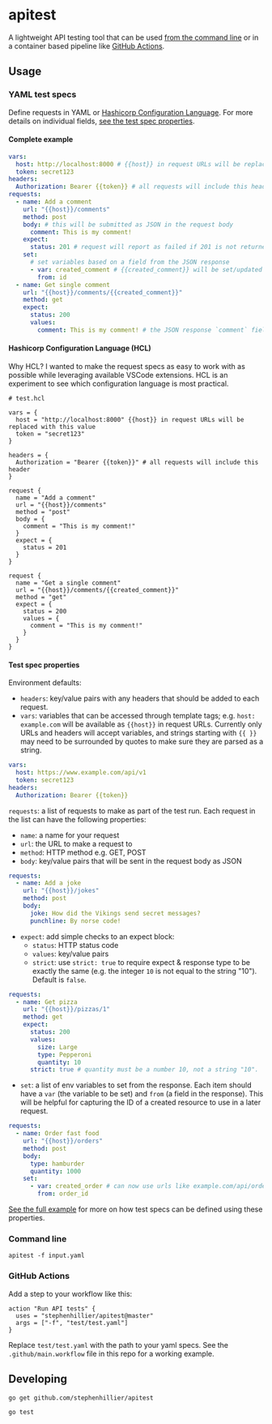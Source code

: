 # apitest
A lightweight API testing tool that can be used [from the command line](#command-line) or in a container based pipeline like [GitHub Actions](#github-actions).

## Usage

### YAML test specs

Define requests in YAML or [Hashicorp Configuration Language](https://github.com/hashicorp/hcl/).  For more details on individual fields, [see the test spec properties](#test-spec-properties).

#### Complete example

```yaml
vars:
  host: http://localhost:8000 # {{host}} in request URLs will be replaced with this value
  token: secret123
headers:
  Authorization: Bearer {{token}} # all requests will include this header
requests:
  - name: Add a comment
    url: "{{host}}/comments"
    method: post
    body: # this will be submitted as JSON in the request body
      comment: This is my comment! 
    expect:
      status: 201 # request will report as failed if 201 is not returned
    set:
      # set variables based on a field from the JSON response
      - var: created_comment # {{created_comment}} will be set/updated for further requests to use
        from: id
  - name: Get single comment
    url: "{{host}}/comments/{{created_comment}}"
    method: get
    expect:
      status: 200  
      values:
        comment: This is my comment! # the JSON response `comment` field must match this value
```

#### Hashicorp Configuration Language (HCL)

Why HCL? I wanted to make the request specs as easy to work with as possible while leveraging available VSCode extensions. HCL is an experiment to see which configuration language is most practical.

```hcl
# test.hcl

vars = {
  host = "http://localhost:8000" {{host}} in request URLs will be replaced with this value
  token = "secret123"
}

headers = {
  Authorization = "Bearer {{token}}" # all requests will include this header
}

request {
  name = "Add a comment"
  url = "{{host}}/comments"
  method = "post"
  body = {
    comment = "This is my comment!"
  }
  expect = {
    status = 201
  }
}

request {
  name = "Get a single comment"
  url = "{{host}}/comments/{{created_comment}}"
  method = "get"
  expect = {
    status = 200
    values = {
      comment = "This is my comment!"
    }
  }
}
```

#### Test spec properties

Environment defaults:

  * `headers`: key/value pairs with any headers that should be added to each request.
  * `vars`: variables that can be accessed through template tags; e.g. `host: example.com` will be available as `{{host}}` in request URLs.  Currently only URLs and headers will accept variables, and strings starting with `{{ }}` may need to be surrounded by quotes to make sure they are parsed as a string.

```yaml
vars:
  host: https://www.example.com/api/v1
  token: secret123
headers:
  Authorization: Bearer {{token}}
```

`requests`: a list of requests to make as part of the test run.  Each request in the list can have the following properties:

  * `name`: a name for your request
  * `url`: the URL to make a request to
  * `method`: HTTP method e.g. GET, POST
  * `body`: key/value pairs that will be sent in the request body as JSON

```yaml
requests:
  - name: Add a joke
    url: "{{host}}/jokes"
    method: post
    body:
      joke: How did the Vikings send secret messages?
      punchline: By norse code!
```

  * `expect`: add simple checks to an expect block:  
    * `status`: HTTP status code  
    * `values`: key/value pairs 
    * `strict`: use `strict: true` to require expect & response type to be exactly the same (e.g. the integer `10` is not equal to the string "10"). Default is `false`.

```yaml
requests:
  - name: Get pizza
    url: "{{host}}/pizzas/1"
    method: get
    expect:
      status: 200
      values:
        size: Large
        type: Pepperoni
        quantity: 10
      strict: true # quantity must be a number 10, not a string "10".  Use false if not important.
```

  * `set`: a list of env variables to set from the response. Each item should have a `var` (the variable to be set) and `from` (a field in the response). This will be helpful for capturing the ID of a created resource to use in a later request.

```yaml
requests:
  - name: Order fast food
    url: "{{host}}/orders"
    method: post
    body:
      type: hamburder
      quantity: 1000
    set:
      - var: created_order # can now use urls like example.com/api/orders/{{created_order}}
        from: order_id
```

[See the full example](#complete-example) for more on how test specs can be defined using these properties.

### Command line

`apitest -f input.yaml`

### GitHub Actions

Add a step to your workflow like this:
```
action "Run API tests" {
  uses = "stephenhillier/apitest@master"
  args = ["-f", "test/test.yaml"]
}
```

Replace `test/test.yaml` with the path to your yaml specs.
See the `.github/main.workflow` file in this repo for a working example.

## Developing
`go get github.com/stephenhillier/apitest`

`go test`

